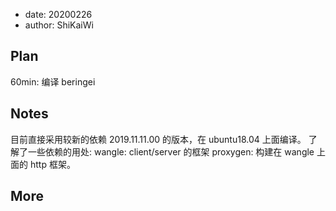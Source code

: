 - date: 20200226 
- author: ShiKaiWi

## Plan
60min: 编译 beringei

## Notes
目前直接采用较新的依赖 2019.11.11.00 的版本，在 ubuntu18.04 上面编译。
了解了一些依赖的用处:
wangle: client/server 的框架
proxygen: 构建在 wangle 上面的 http 框架。

## More
